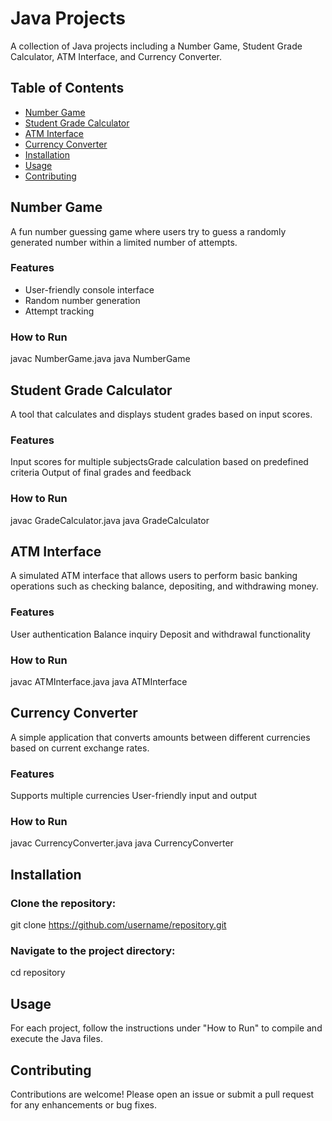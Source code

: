 # Java Projects

A collection of Java projects including a Number Game, Student Grade Calculator, ATM Interface, and Currency Converter.

## Table of Contents

- [Number Game](#number-game)
- [Student Grade Calculator](#student-grade-calculator)
- [ATM Interface](#atm-interface)
- [Currency Converter](#currency-converter)
- [Installation](#installation)
- [Usage](#usage)
- [Contributing](#contributing)


## Number Game

A fun number guessing game where users try to guess a randomly generated number within a limited number of attempts.

### Features
- User-friendly console interface
- Random number generation
- Attempt tracking

### How to Run

javac NumberGame.java
java NumberGame


## Student Grade Calculator

A tool that calculates and displays student grades based on input scores.

### Features
Input scores for multiple subjectsGrade calculation based on predefined criteria
Output of final grades and feedback

### How to Run
javac GradeCalculator.java
java GradeCalculator


## ATM Interface
A simulated ATM interface that allows users to perform basic banking operations such as checking balance, depositing, and withdrawing money.

### Features
User authentication
Balance inquiry 
Deposit and withdrawal functionality

### How to Run
javac ATMInterface.java
java ATMInterface


## Currency Converter
A simple application that converts amounts between different currencies based on current exchange rates.

### Features
Supports multiple currencies
User-friendly input and output

### How to Run
javac CurrencyConverter.java
java CurrencyConverter

## Installation

### Clone the repository:
git clone
https://github.com/username/repository.git 

### Navigate to the project directory:
cd repository

## Usage
For each project, follow the instructions under "How to Run" to compile and execute the Java files.

## Contributing
Contributions are welcome! Please open an issue or submit a pull request for any enhancements or bug fixes.